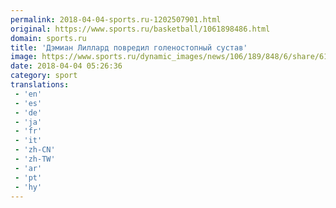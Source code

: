 ```yaml
---
permalink: 2018-04-04-sports.ru-1202507901.html
original: https://www.sports.ru/basketball/1061898486.html
domain: sports.ru
title: 'Дэмиан Лиллард повредил голеностопный сустав'
image: https://www.sports.ru/dynamic_images/news/106/189/848/6/share/611c06.png
date: 2018-04-04 05:26:36
category: sport
translations: 
 - 'en'
 - 'es'
 - 'de'
 - 'ja'
 - 'fr'
 - 'it'
 - 'zh-CN'
 - 'zh-TW'
 - 'ar'
 - 'pt'
 - 'hy'
---
```



